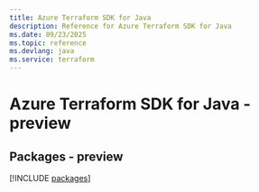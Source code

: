 ```yaml
---
title: Azure Terraform SDK for Java
description: Reference for Azure Terraform SDK for Java
ms.date: 09/23/2025
ms.topic: reference
ms.devlang: java
ms.service: terraform
---
```

# Azure Terraform SDK for Java - preview
## Packages - preview
[!INCLUDE [packages](terraform-index.md)]
